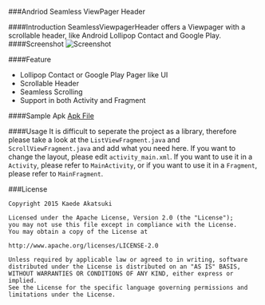 ###Andriod Seamless ViewPager Header 

####Introduction
SeamlessViewpagerHeader offers a Viewpager with a scrollable header, like Android Lollipop Contact and Google Play.
####Screenshot
![Screenshot](https://lh3.googleusercontent.com/-fR2qKrjezAk/VUCi1tOcl-I/AAAAAAAAA7U/4PUqnYj0t48/s0/00.gif "Screenshot")

####Feature

 - Lollipop Contact or Google Play Pager like UI
 - Scrollable Header
 - Seamless Scrolling
 - Support in both Activity and Fragment

####Sample Apk
[Apk File](/extras/app-debug.apk)

####Usage
It is difficult to seperate the project as a library, therefore please take a look at the `ListViewFragment.java` and `ScrollViewFragment.java` and add what you need here.
If you want to change the layout, please edit `activity_main.xml`.
If you want to use it in a `Activity`, please refer to `MainActivity`, or if you want to use it in a `Fragment`, please refer to `MainFragment`.


###License

    Copyright 2015 Kaede Akatsuki

    Licensed under the Apache License, Version 2.0 (the "License");
    you may not use this file except in compliance with the License.
    You may obtain a copy of the License at

    http://www.apache.org/licenses/LICENSE-2.0

    Unless required by applicable law or agreed to in writing, software
    distributed under the License is distributed on an "AS IS" BASIS,
    WITHOUT WARRANTIES OR CONDITIONS OF ANY KIND, either express or implied.
    See the License for the specific language governing permissions and
    limitations under the License.
